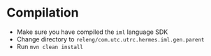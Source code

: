 # Compilation

* Make sure you have compiled the ```iml``` language SDK
* Change directory to ```releng/com.utc.utrc.hermes.iml.gen.parent```
* Run ```mvn clean install```